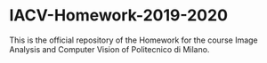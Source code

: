# IACV-Homework-2019-2020
This is the official repository of the Homework for the course Image Analysis and Computer Vision of Politecnico di Milano.
